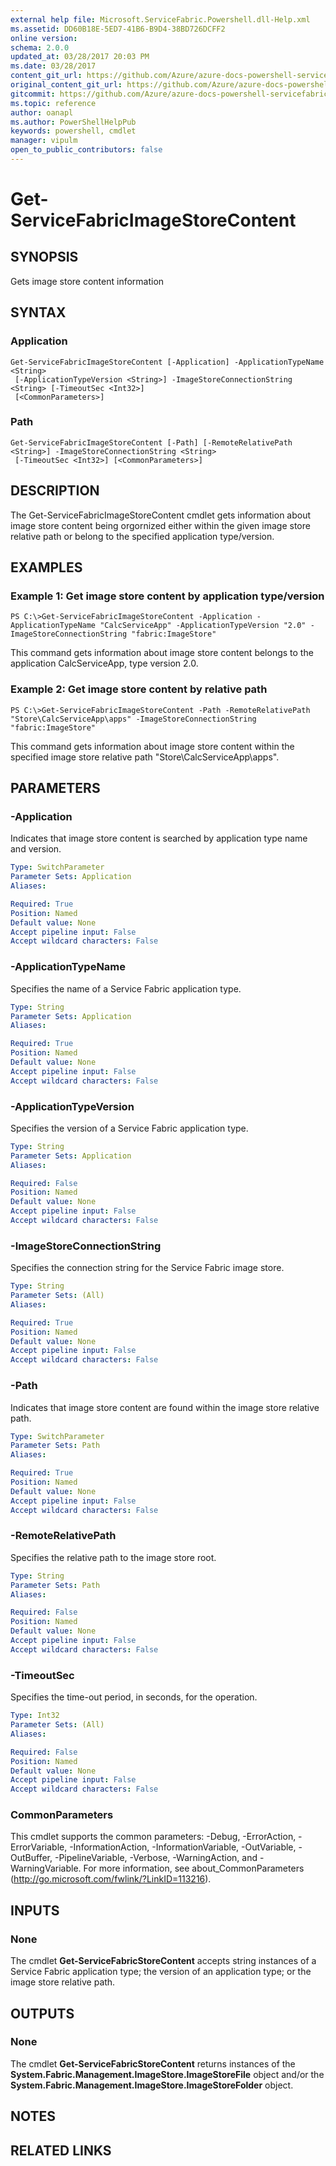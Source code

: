 ```yaml
---
external help file: Microsoft.ServiceFabric.Powershell.dll-Help.xml
ms.assetid: DD60B18E-5ED7-41B6-B9D4-38BD726DCFF2
online version:
schema: 2.0.0
updated_at: 03/28/2017 20:03 PM
ms.date: 03/28/2017
content_git_url: https://github.com/Azure/azure-docs-powershell-servicefabric/blob/master/Service-Fabric-cmdlets/ServiceFabric/vlatest/Get-ServiceFabricImageStoreContent.md
original_content_git_url: https://github.com/Azure/azure-docs-powershell-servicefabric/blob/master/Service-Fabric-cmdlets/ServiceFabric/vlatest/Get-ServiceFabricImageStoreContent.md
gitcommit: https://github.com/Azure/azure-docs-powershell-servicefabric/blob/16a577fb6a51f5ca50120cc3307348c9086eb9f5
ms.topic: reference
author: oanapl
ms.author: PowerShellHelpPub
keywords: powershell, cmdlet
manager: vipulm
open_to_public_contributors: false
---
```


# Get-ServiceFabricImageStoreContent

## SYNOPSIS
Gets image store content information

## SYNTAX

### Application
```
Get-ServiceFabricImageStoreContent [-Application] -ApplicationTypeName <String>
 [-ApplicationTypeVersion <String>] -ImageStoreConnectionString <String> [-TimeoutSec <Int32>]
 [<CommonParameters>]
```

### Path
```
Get-ServiceFabricImageStoreContent [-Path] [-RemoteRelativePath <String>] -ImageStoreConnectionString <String>
 [-TimeoutSec <Int32>] [<CommonParameters>]
```

## DESCRIPTION
The Get-ServiceFabricImageStoreContent cmdlet gets information about image store content being orgornized either within the given image store relative path or belong to the specified application type/version.

## EXAMPLES

### Example 1: Get image store content by application type/version
```
PS C:\>Get-ServiceFabricImageStoreContent -Application -ApplicationTypeName "CalcServiceApp" -ApplicationTypeVersion "2.0" -ImageStoreConnectionString "fabric:ImageStore"
```

This command gets information about image store content belongs to the application CalcServiceApp, type version 2.0.

### Example 2: Get image store content by relative path
```
PS C:\>Get-ServiceFabricImageStoreContent -Path -RemoteRelativePath "Store\CalcServiceApp\apps" -ImageStoreConnectionString "fabric:ImageStore"
```

This command gets information about image store content within the specified image store relative path "Store\CalcServiceApp\apps".

## PARAMETERS

### -Application
Indicates that image store content is searched by application type name and version.

```yaml
Type: SwitchParameter
Parameter Sets: Application
Aliases: 

Required: True
Position: Named
Default value: None
Accept pipeline input: False
Accept wildcard characters: False
```

### -ApplicationTypeName
Specifies the name of a Service Fabric application type.

```yaml
Type: String
Parameter Sets: Application
Aliases: 

Required: True
Position: Named
Default value: None
Accept pipeline input: False
Accept wildcard characters: False
```

### -ApplicationTypeVersion
Specifies the version of a Service Fabric application type.

```yaml
Type: String
Parameter Sets: Application
Aliases: 

Required: False
Position: Named
Default value: None
Accept pipeline input: False
Accept wildcard characters: False
```

### -ImageStoreConnectionString
Specifies the connection string for the Service Fabric image store.

```yaml
Type: String
Parameter Sets: (All)
Aliases: 

Required: True
Position: Named
Default value: None
Accept pipeline input: False
Accept wildcard characters: False
```

### -Path
Indicates that image store content are found within the image store relative path.

```yaml
Type: SwitchParameter
Parameter Sets: Path
Aliases: 

Required: True
Position: Named
Default value: None
Accept pipeline input: False
Accept wildcard characters: False
```

### -RemoteRelativePath
Specifies the relative path to the image store root.

```yaml
Type: String
Parameter Sets: Path
Aliases: 

Required: False
Position: Named
Default value: None
Accept pipeline input: False
Accept wildcard characters: False
```

### -TimeoutSec
Specifies the time-out period, in seconds, for the operation.

```yaml
Type: Int32
Parameter Sets: (All)
Aliases: 

Required: False
Position: Named
Default value: None
Accept pipeline input: False
Accept wildcard characters: False
```

### CommonParameters
This cmdlet supports the common parameters: -Debug, -ErrorAction, -ErrorVariable, -InformationAction, -InformationVariable, -OutVariable, -OutBuffer, -PipelineVariable, -Verbose, -WarningAction, and -WarningVariable. For more information, see about_CommonParameters (http://go.microsoft.com/fwlink/?LinkID=113216).

## INPUTS

### None
The cmdlet **Get-ServiceFabricStoreContent** accepts string instances of a Service Fabric application type; the version of an application type; or the image store relative path.

## OUTPUTS

### None
The cmdlet **Get-ServiceFabricStoreContent** returns instances of the  **System.Fabric.Management.ImageStore.ImageStoreFile** object and/or the **System.Fabric.Management.ImageStore.ImageStoreFolder** object.

## NOTES

## RELATED LINKS
